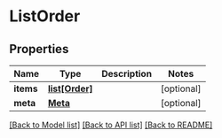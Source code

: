 # ListOrder

## Properties
Name | Type | Description | Notes
------------ | ------------- | ------------- | -------------
**items** | [**list[Order]**](Order.md) |  | [optional] 
**meta** | [**Meta**](Meta.md) |  | [optional] 

[[Back to Model list]](../README.md#documentation-for-models) [[Back to API list]](../README.md#documentation-for-api-endpoints) [[Back to README]](../README.md)


